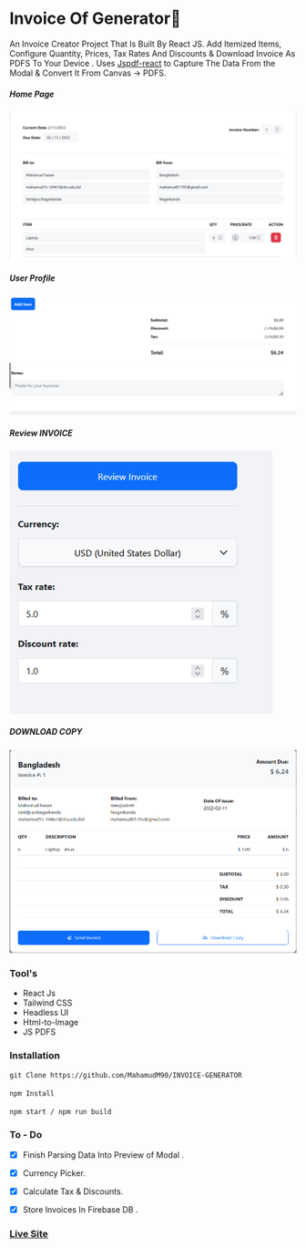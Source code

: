 # Invoice Of Generator🧾

An Invoice Creator Project That Is Built By React JS. Add Itemized Items, Configure Quantity, Prices, Tax Rates And Discounts & Download Invoice As PDFS To Your Device . Uses [Jspdf-react](https://www.npmjs.com/package/jspdf-react) to Capture The Data From the Modal & Convert It From Canvas -> PDFS.



##### Home Page

![ScreenShot Of Form](screenshots/a.png)



##### User Profile

![ScreenShot of Form](screenshots/b.png)



##### Review INVOICE

![ScreenShot of Form](screenshots/c.png)



##### DOWNLOAD COPY

![ScreenShot of Form](screenshots/d.png)

### Tool's

- React Js
- Tailwind CSS
- Headless UI
- Html-to-Image
- JS PDFS


### Installation

```
git Clone https://github.com/MahamudM90/INVOICE-GENERATOR

npm Install

npm start / npm run build
```

### To - Do
- [x] Finish Parsing Data Into Preview of Modal .

- [x] Currency Picker.

- [x] Calculate Tax & Discounts.

- [x] Store Invoices In Firebase DB .


 ###    [Live Site](https://invoice-generator-react.netlify.app/) 
